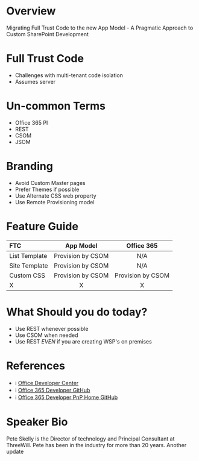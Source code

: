 Overview
==============
Migrating Full Trust Code to the new App Model - A Pragmatic Approach to Custom SharePoint Development

Full Trust Code
===============
- Challenges with multi-tenant code isolation
- Assumes server 


Un-common Terms 
=================
- Office 365 PI
- REST
- CSOM
- JSOM



Branding
=================
- Avoid Custom Master pages
- Prefer Themes if possible
- Use Alternate CSS web property
- Use Remote Provisioning model 


Feature Guide
=================
| FTC           | App Model     | Office 365  |
| :------------- |:-------------:| :-----:|
| List Template      | Provision by CSOM | N/A|
| Site Template      | Provision by CSOM      |   N/A |
| Custom CSS | Provision by CSOM      |    Provision by CSOM |
| X|X|X|



What Should you do today?
========================
- Use REST whenever possible
- Use CSOM when needed
- Use REST *EVEN* if you are creating WSP's on premises



References 
=================
- :information_source: [Office Developer Center](http://dev.office.com/) 
- :information_source: [Office 365 Developer GitHub](https://github.com/OfficeDev/PnP) 
- :information_source: [Office 365 Developer PnP Home GitHub](https://github.com/OfficeDev/PnP) 



Speaker Bio
==============
Pete Skelly is the Director of technology and Principal Consultant at ThreeWill.
Pete has been in the industry for more than 20 years.
Another update



